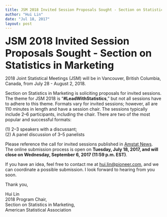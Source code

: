```yaml
---
title: JSM 2018 Invited Session Proposals Sought - Section on Statistics in Marketing
author: "Hui Lin"
date: "Jul 18, 2017"
layout: post
---
```


<p><strong><font size="6">JSM 2018 Invited Session Proposals Sought - Section on Statistics in Marketing
</font></strong></p>

 
2018 Joint Statistical Meetings (JSM) will be in Vancouver, British Columbia, Canada, from July 28 - August 2, 2018. 
 
Section on Statistics in Marketing is soliciting proposals for invited sessions. The theme for JSM 2018 is “**#LeadWithStatistics**,” but not all sessions have to adhere to this theme. Formats vary for invited sessions; however, all are 110 minutes in length and have a session chair. The sessions typically include 2–6 participants, including the chair. There are two of the most popular and successful formats: 

(1) 2–3 speakers with a discussant;  
(2) A panel discussion of 3–5 panelists

Please reference the call for invited sessions published in [Amstat News](http://magazine.amstat.org/blog/2017/07/01/jsm2018proposals/).  The online submission process is open on **Tuesday, July 18, 2017, and will close on Wednesday, September 6, 2017 (11:59 p.m. EST)**.
 
If you have an idea, feel free to contact me at hui.lin@pioneer.com, and we can coordinate a possible submission. I look forward to hearing from you soon.
 
Thank you,
 
Hui Lin  
2018 Program Chair,  
Section on Statistics in Marketing,  
American Statistical Association